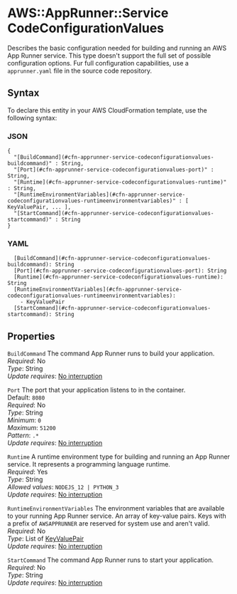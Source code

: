 # AWS::AppRunner::Service CodeConfigurationValues<a name="aws-properties-apprunner-service-codeconfigurationvalues"></a>

Describes the basic configuration needed for building and running an AWS App Runner service\. This type doesn't support the full set of possible configuration options\. Fur full configuration capabilities, use a `apprunner.yaml` file in the source code repository\.

## Syntax<a name="aws-properties-apprunner-service-codeconfigurationvalues-syntax"></a>

To declare this entity in your AWS CloudFormation template, use the following syntax:

### JSON<a name="aws-properties-apprunner-service-codeconfigurationvalues-syntax.json"></a>

```
{
  "[BuildCommand](#cfn-apprunner-service-codeconfigurationvalues-buildcommand)" : String,
  "[Port](#cfn-apprunner-service-codeconfigurationvalues-port)" : String,
  "[Runtime](#cfn-apprunner-service-codeconfigurationvalues-runtime)" : String,
  "[RuntimeEnvironmentVariables](#cfn-apprunner-service-codeconfigurationvalues-runtimeenvironmentvariables)" : [ KeyValuePair, ... ],
  "[StartCommand](#cfn-apprunner-service-codeconfigurationvalues-startcommand)" : String
}
```

### YAML<a name="aws-properties-apprunner-service-codeconfigurationvalues-syntax.yaml"></a>

```
  [BuildCommand](#cfn-apprunner-service-codeconfigurationvalues-buildcommand): String
  [Port](#cfn-apprunner-service-codeconfigurationvalues-port): String
  [Runtime](#cfn-apprunner-service-codeconfigurationvalues-runtime): String
  [RuntimeEnvironmentVariables](#cfn-apprunner-service-codeconfigurationvalues-runtimeenvironmentvariables): 
    - KeyValuePair
  [StartCommand](#cfn-apprunner-service-codeconfigurationvalues-startcommand): String
```

## Properties<a name="aws-properties-apprunner-service-codeconfigurationvalues-properties"></a>

`BuildCommand`  <a name="cfn-apprunner-service-codeconfigurationvalues-buildcommand"></a>
The command App Runner runs to build your application\.  
*Required*: No  
*Type*: String  
*Update requires*: [No interruption](https://docs.aws.amazon.com/AWSCloudFormation/latest/UserGuide/using-cfn-updating-stacks-update-behaviors.html#update-no-interrupt)

`Port`  <a name="cfn-apprunner-service-codeconfigurationvalues-port"></a>
The port that your application listens to in the container\.  
Default: `8080`   
*Required*: No  
*Type*: String  
*Minimum*: `0`  
*Maximum*: `51200`  
*Pattern*: `.*`  
*Update requires*: [No interruption](https://docs.aws.amazon.com/AWSCloudFormation/latest/UserGuide/using-cfn-updating-stacks-update-behaviors.html#update-no-interrupt)

`Runtime`  <a name="cfn-apprunner-service-codeconfigurationvalues-runtime"></a>
A runtime environment type for building and running an App Runner service\. It represents a programming language runtime\.  
*Required*: Yes  
*Type*: String  
*Allowed values*: `NODEJS_12 | PYTHON_3`  
*Update requires*: [No interruption](https://docs.aws.amazon.com/AWSCloudFormation/latest/UserGuide/using-cfn-updating-stacks-update-behaviors.html#update-no-interrupt)

`RuntimeEnvironmentVariables`  <a name="cfn-apprunner-service-codeconfigurationvalues-runtimeenvironmentvariables"></a>
The environment variables that are available to your running App Runner service\. An array of key\-value pairs\. Keys with a prefix of `AWSAPPRUNNER` are reserved for system use and aren't valid\.  
*Required*: No  
*Type*: List of [KeyValuePair](aws-properties-apprunner-service-keyvaluepair.md)  
*Update requires*: [No interruption](https://docs.aws.amazon.com/AWSCloudFormation/latest/UserGuide/using-cfn-updating-stacks-update-behaviors.html#update-no-interrupt)

`StartCommand`  <a name="cfn-apprunner-service-codeconfigurationvalues-startcommand"></a>
The command App Runner runs to start your application\.  
*Required*: No  
*Type*: String  
*Update requires*: [No interruption](https://docs.aws.amazon.com/AWSCloudFormation/latest/UserGuide/using-cfn-updating-stacks-update-behaviors.html#update-no-interrupt)